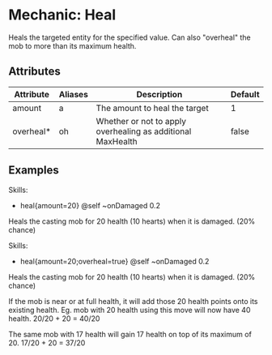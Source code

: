 Mechanic: Heal
==============

Heals the targeted entity for the specified value. Can also "overheal"
the mob to more than its maximum health.

Attributes
----------

| Attribute  | Aliases | Description| Default |
|------------|---------|-------------------------------------------------------------|---------|
| amount | a   | The amount to heal the target  | 1   |
| overheal* | oh  | Whether or not to apply overhealing as additional MaxHealth | false   |

Examples
--------

  Skills:
  - heal{amount=20} @self ~onDamaged 0.2

Heals the casting mob for 20 health (10 hearts) when it is damaged. (20%
chance)

  Skills:
  - heal{amount=20;overheal=true} @self ~onDamaged 0.2

Heals the casting mob for 20 health (10 hearts) when it is damaged. (20%
chance)

If the mob is near or at full health, it will add those 20 health points
onto its existing health. Eg. mob with 20 health using this move will
now have 40 health. 20/20 + 20 = 40/20

The same mob with 17 health will gain 17 health on top of its maximum of
20. 17/20 + 20 = 37/20